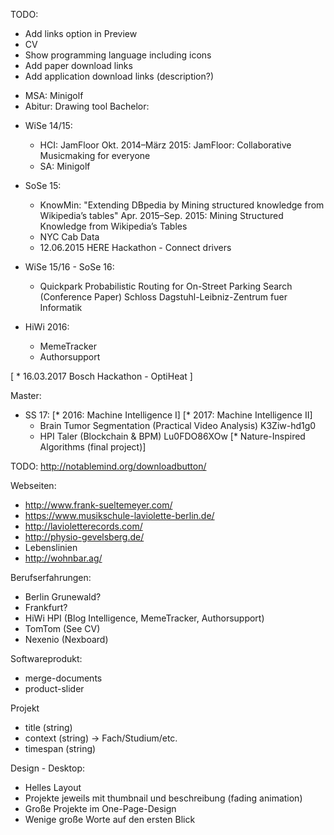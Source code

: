 TODO:
- Add links option in Preview
- CV
- Show programming language including icons
- Add paper download links
- Add application download links (description?)



* MSA: Minigolf
* Abitur: Drawing tool
Bachelor:
- WiSe 14/15:
  * HCI: JamFloor
    Okt. 2014–März 2015: JamFloor: Collaborative Musicmaking for everyone
  * SA: Minigolf
- SoSe 15:
  * KnowMin: "Extending DBpedia by Mining structured knowledge from Wikipedia’s tables"
    Apr. 2015–Sep. 2015:  Mining Structured Knowledge from Wikipedia’s Tables
  * NYC Cab Data
  * 12.06.2015 HERE Hackathon - Connect drivers
- WiSe 15/16 - SoSe 16:
  * Quickpark
    Probabilistic Routing for On-Street Parking Search (Conference Paper)
    Schloss Dagstuhl-Leibniz-Zentrum fuer Informatik

- HiWi 2016:
  * MemeTracker
  * Authorsupport

[ * 16.03.2017 Bosch Hackathon - OptiHeat ]

Master:
  - SS 17:
    [* 2016: Machine Intelligence I]
    [* 2017: Machine Intelligence II]
    * Brain Tumor Segmentation (Practical Video Analysis)
      K3Ziw-hd1g0
    * HPI Taler (Blockchain & BPM)
      Lu0FDO86XOw
    [* Nature-Inspired Algorithms (final project)]



TODO: http://notablemind.org/downloadbutton/

Webseiten:
- http://www.frank-sueltemeyer.com/
- https://www.musikschule-laviolette-berlin.de/
- http://lavioletterecords.com/
- http://physio-gevelsberg.de/
- Lebenslinien
- http://wohnbar.ag/

Berufserfahrungen:
- Berlin Grunewald?
- Frankfurt?
- HiWi HPI (Blog Intelligence, MemeTracker, Authorsupport)
- TomTom (See CV)
- Nexenio (Nexboard)

Softwareprodukt:
- merge-documents
- product-slider

Projekt
- title (string)
- context (string) -> Fach/Studium/etc.
- timespan (string)

Design - Desktop:
- Helles Layout
- Projekte jeweils mit thumbnail und beschreibung (fading animation)
- Große Projekte im One-Page-Design
- Wenige große Worte auf den ersten Blick

